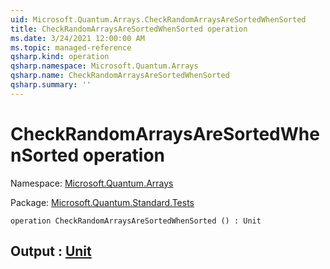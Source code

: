 ```yaml
---
uid: Microsoft.Quantum.Arrays.CheckRandomArraysAreSortedWhenSorted
title: CheckRandomArraysAreSortedWhenSorted operation
ms.date: 3/24/2021 12:00:00 AM
ms.topic: managed-reference
qsharp.kind: operation
qsharp.namespace: Microsoft.Quantum.Arrays
qsharp.name: CheckRandomArraysAreSortedWhenSorted
qsharp.summary: ''
---
```


# CheckRandomArraysAreSortedWhenSorted operation

Namespace: [Microsoft.Quantum.Arrays](xref:Microsoft.Quantum.Arrays)

Package: [Microsoft.Quantum.Standard.Tests](https://nuget.org/packages/Microsoft.Quantum.Standard.Tests)




```qsharp
operation CheckRandomArraysAreSortedWhenSorted () : Unit
```


## Output : [Unit](xref:microsoft.quantum.lang-ref.unit)

